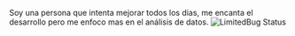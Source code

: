 Soy una persona que intenta mejorar todos los dias, me encanta el desarrollo pero me enfoco mas en el análisis de datos.
![LimitedBug Status](https://github-readme-stats.vercel.app/api?username=limitedbug&show_icons=true&theme=radical)


